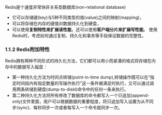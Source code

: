   Redis是个速度非常快非关系型数据库(non-relational database)
- 它可以存储键(key)与5种不同类型的值(value)之间的映射(mapping)，
- 可以将存储在内存的键值对数据持久化到硬盘，
- 可以使用**复制特性来扩展读性能**，还可以使用**客户端分片来扩展写性能**。
使用Redis时，考虑如何通过复制、持久化和事务等手段保证数据的完整性。

### 1.1.2 Redis附加特性
Redis拥有两种不同形式的持久化方法，它们都可以用小而紧凑的格式将存储在内存中的数据写入磁盘：
- 第一种持久化方法为时间点转储(point-in-time dump),转储操作既可以在“指定时间段内有指定数量的写操作执行”这一条件被满足时执行，又可以通过调用两条转储到硬盘(dump-to-diskl)命令中的任何一条来执行。
- 第二种持久化方法将所有修改了数据库的命令都写入一个只追加(append-only)文件里面，用户可以根据数据的重要程度，将只追加写入设置为从不同步(sync)、每秒同步一次或者每写入一个命令就同步一次。
